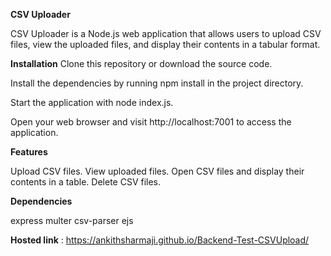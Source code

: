 
**CSV Uploader**


CSV Uploader is a Node.js web application that allows users to upload CSV files, view the uploaded files, and display their contents in a tabular format.

**Installation**
Clone this repository or download the source code.

Install the dependencies by running npm install in the project directory.

Start the application with node index.js.

Open your web browser and visit http://localhost:7001 to access the application.



**Features**

Upload CSV files.
View uploaded files.
Open CSV files and display their contents in a table.
Delete CSV files.



**Dependencies**

express
multer
csv-parser
ejs




**Hosted link** : https://ankithsharmaji.github.io/Backend-Test-CSVUpload/

